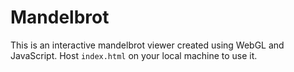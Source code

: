 # Mandelbrot
This is an interactive mandelbrot viewer created using WebGL and JavaScript.
Host `index.html` on your local machine to use it.
